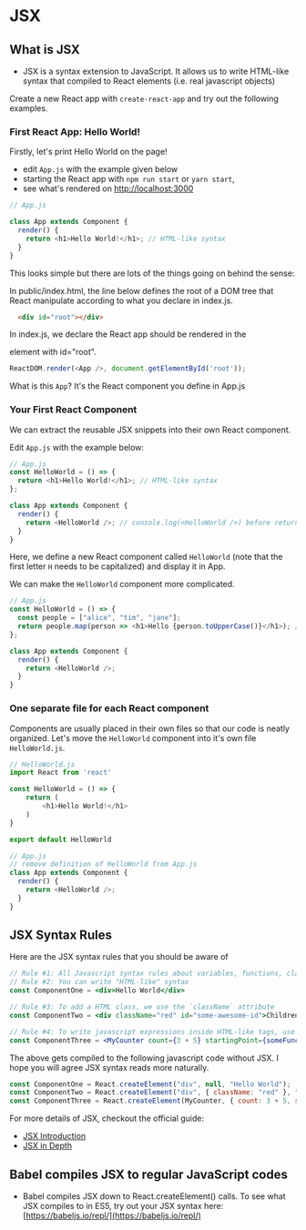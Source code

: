 # JSX

## What is JSX

* JSX is a syntax extension to JavaScript. It allows us to write HTML-like syntax that compiled to React elements \(i.e. real javascript objects\)

Create a new React app with `create-react-app` and try out the following examples. 

### First React App: Hello World!

Firstly, let's print Hello World on the page!

* edit `App.js` with the example given below 
* starting the React app with `npm run start` or `yarn start`, 
* see what's rendered on [http://localhost:3000](http://localhost:3000)

```javascript
// App.js

class App extends Component {
  render() {
    return <h1>Hello World!</h1>; // HTML-like syntax 
  }
}
```

This looks simple but there are lots of the things going on behind the sense:

In public/index.html, the line below defines the root of a DOM tree that React manipulate according to what you declare in index.js. 

```html
  <div id="root"></div>
```

In index.js, we declare the React app should be rendered in the <div> element with id="root".

```javascript
ReactDOM.render(<App />, document.getElementById('root'));
```

What is this `App`? It's the React component you define in App.js

### Your First React Component

We can extract the reusable JSX snippets into their own React component. 

Edit `App.js` with the example below:

```javascript
// App.js
const HelloWorld = () => {
  return <h1>Hello World!</h1>; // HTML-like syntax
};

class App extends Component {
  render() {
    return <HelloWorld />; // console.log(<HelloWorld />) before returning and see what it is!
  }
}
```

Here, we define a new React component called `HelloWorld` (note that the first letter `H` needs to be capitalized) and display it in App.

We can make the `HelloWorld` component more complicated.

```javascript
// App.js
const HelloWorld = () => {
  const people = ["alice", "tim", "jane"];
  return people.map(person => <h1>Hello {person.toUpperCase()}</h1>); // We can put any JavaScript expression within braces `{}`
};

class App extends Component {
  render() {
    return <HelloWorld />;
  }
}
```

### One separate file for each React component

Components are usually placed in their own files so that our code is neatly organized. Let's move the `HelloWorld` component into it's own file `HelloWorld.js`.

```javascript
// HelloWorld.js
import React from 'react'

const HelloWorld = () => {
    return (
        <h1>Hello World!</h1>
    )
}

export default HelloWorld

// App.js
// remove definition of HelloWorld from App.js
class App extends Component {
  render() {
    return <HelloWorld />;
  }
}
```

## JSX Syntax Rules

Here are the JSX syntax rules that you should be aware of

```jsx
// Rule #1: All Javascript syntax rules about variables, functions, classes, etc. apply
// Rule #2: You can write "HTML-like" syntax
const ComponentOne = <div>Hello World</div>  

// Rule #3: To add a HTML class, we use the `className` attribute
const ComponentTwo = <div className="red" id="some-awesome-id">Children Text</div>; 

// Rule #4: To write javascript expressions inside HTML-like tags, use braces `{}`
const ComponentThree = <MyCounter count={3 + 5} startingPoint={someFunction()}/>;
```

The above gets compiled to the following javascript code without JSX. I hope you will agree JSX syntax reads more naturally.

```javascript
const ComponentOne = React.createElement("div", null, "Hello World");
const ComponentTwo = React.createElement("div", { className: "red" }, "Children Text");
const ComponentThree = React.createElement(MyCounter, { count: 3 + 5, startingPoint: someFunction() });
```

For more details of JSX, checkout the official guide:

* [JSX Introduction](https://reactjs.org/docs/introducing-jsx.html)
* [JSX in Depth](https://reactjs.org/docs/jsx-in-depth.html)

## Babel compiles JSX to regular JavaScript codes

* Babel compiles JSX down to React.createElement\(\) calls. To see what JSX compiles to in ES5, try out your JSX syntax here: [https://babeljs.io/repl/](https://babeljs.io/repl/)

